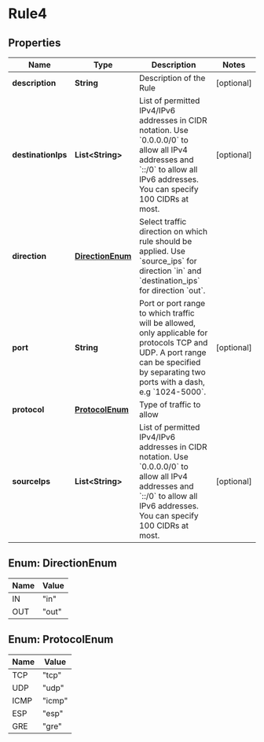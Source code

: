 

# Rule4


## Properties

| Name | Type | Description | Notes |
|------------ | ------------- | ------------- | -------------|
|**description** | **String** | Description of the Rule |  [optional] |
|**destinationIps** | **List&lt;String&gt;** | List of permitted IPv4/IPv6 addresses in CIDR notation. Use &#x60;0.0.0.0/0&#x60; to allow all IPv4 addresses and &#x60;::/0&#x60; to allow all IPv6 addresses. You can specify 100 CIDRs at most. |  [optional] |
|**direction** | [**DirectionEnum**](#DirectionEnum) | Select traffic direction on which rule should be applied. Use &#x60;source_ips&#x60; for direction &#x60;in&#x60; and &#x60;destination_ips&#x60; for direction &#x60;out&#x60;. |  |
|**port** | **String** | Port or port range to which traffic will be allowed, only applicable for protocols TCP and UDP. A port range can be specified by separating two ports with a dash, e.g &#x60;1024-5000&#x60;. |  [optional] |
|**protocol** | [**ProtocolEnum**](#ProtocolEnum) | Type of traffic to allow |  |
|**sourceIps** | **List&lt;String&gt;** | List of permitted IPv4/IPv6 addresses in CIDR notation. Use &#x60;0.0.0.0/0&#x60; to allow all IPv4 addresses and &#x60;::/0&#x60; to allow all IPv6 addresses. You can specify 100 CIDRs at most. |  [optional] |



## Enum: DirectionEnum

| Name | Value |
|---- | -----|
| IN | &quot;in&quot; |
| OUT | &quot;out&quot; |



## Enum: ProtocolEnum

| Name | Value |
|---- | -----|
| TCP | &quot;tcp&quot; |
| UDP | &quot;udp&quot; |
| ICMP | &quot;icmp&quot; |
| ESP | &quot;esp&quot; |
| GRE | &quot;gre&quot; |



